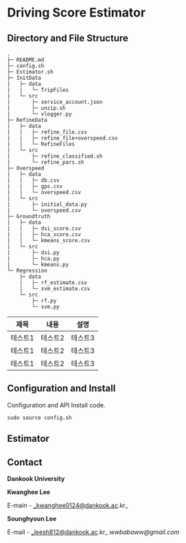 # Driving Score Estimator

## Directory and File Structure

```
.
├─ README.md
├─ config.sh
├─ Estimator.sh
├─ InitData
|   ├─ data
|   |   └─ TripFiles
|   └─ src
|       ├─ service_account.json
|       ├─ unzip.sh
|       └─ vlogger.py
├─ RefineData
|   ├─ data
|   |   ├─ refine_file.csv
|   |   ├─ refine_file+overspeed.csv
|   |   └─ RefineFiles
|   └─ src
|       ├─ refine_classified.sh
|       └─ refine_pars.sh
├─ Overspeed
|   ├─ data
|   |   ├─ db.csv
|   |   ├─ gps.csv
|   |   └─ overspeed.csv
|   └─ src
|       ├─ initial_data.py
|       └─ overspeed.csv
├─ Groundtruth
|   ├─ data
|   |   ├─ dsi_score.csv
|   |   ├─ hca_score.csv
|   |   └─ kmeans_score.csv
|   └─ src
|       ├─ dsi.py
|       ├─ hca.py
|       └─ kmeans.py
└─ Regression
    ├─ data
    |   ├─ rf_estimate.csv
    |   └─ svm_estimate.csv
    └─ src
		├─ rf.py
        └─ svm.py

```

|제목|내용|설명|
|------|---|---|
|테스트1|테스트2|테스트3|
|테스트1|테스트2|테스트3|
|테스트1|테스트2|테스트3|

## Configuration and Install

Configuration and API Install code.

    sudo source config.sh


## Estimator


## Contact
**Dankook University**

**Kwanghee Lee**

E-main - _kwanghee0124@dankook.ac.kr_

**Sounghyoun Lee**

E-mail - _leesh812@dankook.ac.kr_ _wwbabaww@gmail.com_

